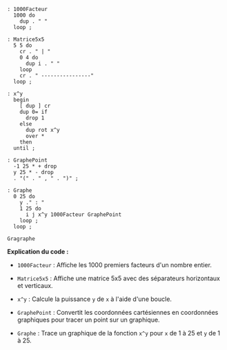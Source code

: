 ```forth
: 1000Facteur
  1000 do
    dup . " "
  loop ;

: Matrice5x5
  5 5 do
    cr . " | "
    0 4 do
      dup i . " "
    loop
    cr . " ----------------"
  loop ;

: x^y
  begin
    [ dup ] cr
    dup 0= if
      drop 1
    else
      dup rot x^y
      over *
    then
  until ;

: GraphePoint
  -1 25 * + drop
  y 25 * - drop
  . "(" . " , " . ")" ;

: Graphe
  0 25 do
    y ." : "
    1 25 do
      i j x^y 1000Facteur GraphePoint
    loop ;
  loop ;

Gragraphe
```

**Explication du code :**

* `1000Facteur` : Affiche les 1000 premiers facteurs d'un nombre entier.

* `Matrice5x5` : Affiche une matrice 5x5 avec des séparateurs horizontaux et verticaux.

* `x^y` : Calcule la puissance `y` de `x` à l'aide d'une boucle.

* `GraphePoint` : Convertit les coordonnées cartésiennes en coordonnées graphiques pour tracer un point sur un graphique.

* `Graphe` : Trace un graphique de la fonction `x^y` pour `x` de 1 à 25 et `y` de 1 à 25.